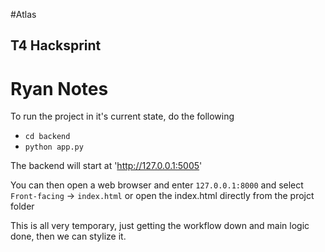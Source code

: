 #Atlas
## T4 Hacksprint

# Ryan Notes

To run the project in it's current state, do the following

- `cd backend`
- `python app.py`

The backend will start at 'http://127.0.0.1:5005'

You can then open a web browser and enter `127.0.0.1:8000` and select `Front-facing` -> `index.html` or open the index.html directly from the projct folder

This is all very temporary, just getting the workflow down and main logic done, then we can stylize it.
